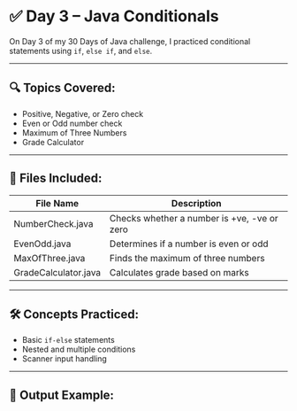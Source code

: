 # ✅ Day 3 – Java Conditionals

On Day 3 of my 30 Days of Java challenge, I practiced conditional statements using `if`, `else if`, and `else`.

---

## 🔍 Topics Covered:
- Positive, Negative, or Zero check
- Even or Odd number check
- Maximum of Three Numbers
- Grade Calculator

---

## 📂 Files Included:

| File Name            | Description                         |
|----------------------|-------------------------------------|
| NumberCheck.java     | Checks whether a number is +ve, -ve or zero |
| EvenOdd.java         | Determines if a number is even or odd |
| MaxOfThree.java      | Finds the maximum of three numbers |
| GradeCalculator.java | Calculates grade based on marks    |

---

## 🛠️ Concepts Practiced:
- Basic `if-else` statements
- Nested and multiple conditions
- Scanner input handling

---

## 📸 Output Example:
